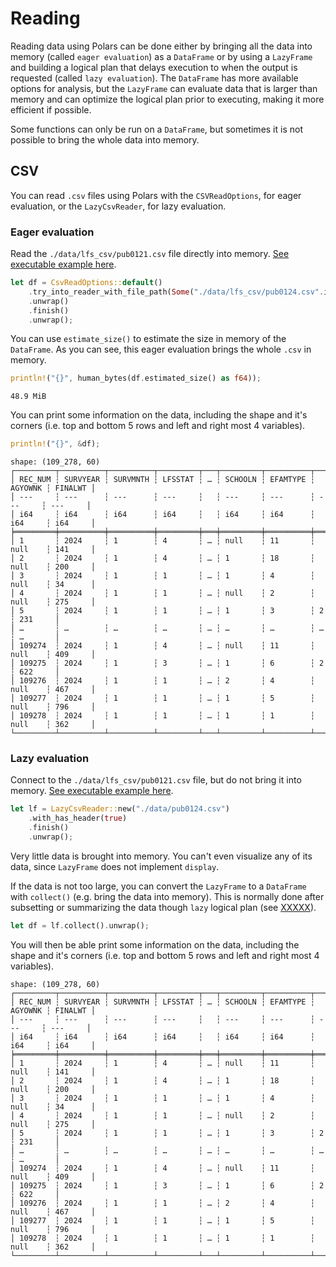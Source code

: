 # Reading

Reading data using Polars can be done either by bringing all the data into memory (called `eager evaluation`) as a `DataFrame` or by using a `LazyFrame` and building a logical plan that delays execution to when the output is requested (called `lazy evaluation`). The `DataFrame` has more available options for analysis, but the `LazyFrame` can evaluate data that is larger than memory and can optimize the logical plan prior to executing, making it more efficient if possible.

Some functions can only be run on a `DataFrame`, but sometimes it is not possible to bring the whole data into memory.

## CSV

You can read `.csv` files using Polars with the `CSVReadOptions`, for eager evaluation, or the `LazyCsvReader`, for lazy evaluation.

### Eager evaluation

Read the `./data/lfs_csv/pub0121.csv` file directly into memory. [See executable example here]().

```rust
let df = CsvReadOptions::default()
    .try_into_reader_with_file_path(Some("./data/lfs_csv/pub0124.csv".into()))
    .unwrap()
    .finish()
    .unwrap();
```

You can use `estimate_size()` to estimate the size in memory of the `DataFrame`. As you can see, this eager evaluation brings the whole `.csv` in memory.

```rust
println!("{}", human_bytes(df.estimated_size() as f64));
```

```
48.9 MiB
```

You can print some information on the data, including the shape and it's corners (i.e. top and bottom 5 rows and left and right most 4 variables).

```rust
println!("{}", &df);
```

```
shape: (109_278, 60)
┌─────────┬──────────┬──────────┬─────────┬───┬─────────┬──────────┬─────────┬─────────┐
│ REC_NUM ┆ SURVYEAR ┆ SURVMNTH ┆ LFSSTAT ┆ … ┆ SCHOOLN ┆ EFAMTYPE ┆ AGYOWNK ┆ FINALWT │
│ ---     ┆ ---      ┆ ---      ┆ ---     ┆   ┆ ---     ┆ ---      ┆ ---     ┆ ---     │
│ i64     ┆ i64      ┆ i64      ┆ i64     ┆   ┆ i64     ┆ i64      ┆ i64     ┆ i64     │
╞═════════╪══════════╪══════════╪═════════╪═══╪═════════╪══════════╪═════════╪═════════╡
│ 1       ┆ 2024     ┆ 1        ┆ 4       ┆ … ┆ null    ┆ 11       ┆ null    ┆ 141     │
│ 2       ┆ 2024     ┆ 1        ┆ 4       ┆ … ┆ 1       ┆ 18       ┆ null    ┆ 200     │
│ 3       ┆ 2024     ┆ 1        ┆ 1       ┆ … ┆ 1       ┆ 4        ┆ null    ┆ 34      │
│ 4       ┆ 2024     ┆ 1        ┆ 1       ┆ … ┆ null    ┆ 2        ┆ null    ┆ 275     │
│ 5       ┆ 2024     ┆ 1        ┆ 1       ┆ … ┆ 1       ┆ 3        ┆ 2       ┆ 231     │
│ …       ┆ …        ┆ …        ┆ …       ┆ … ┆ …       ┆ …        ┆ …       ┆ …       │
│ 109274  ┆ 2024     ┆ 1        ┆ 4       ┆ … ┆ null    ┆ 11       ┆ null    ┆ 409     │
│ 109275  ┆ 2024     ┆ 1        ┆ 3       ┆ … ┆ 1       ┆ 6        ┆ 2       ┆ 622     │
│ 109276  ┆ 2024     ┆ 1        ┆ 1       ┆ … ┆ 2       ┆ 4        ┆ null    ┆ 467     │
│ 109277  ┆ 2024     ┆ 1        ┆ 1       ┆ … ┆ 1       ┆ 5        ┆ null    ┆ 796     │
│ 109278  ┆ 2024     ┆ 1        ┆ 1       ┆ … ┆ 1       ┆ 1        ┆ null    ┆ 362     │
└─────────┴──────────┴──────────┴─────────┴───┴─────────┴──────────┴─────────┴─────────┘
```

### Lazy evaluation

Connect to the `./data/lfs_csv/pub0121.csv` file, but do not bring it into memory. [See executable example here]().

```rust
let lf = LazyCsvReader::new("./data/pub0124.csv")
    .with_has_header(true)
    .finish()
    .unwrap();
```

Very little data is brought into memory. You can't even visualize any of its data, since `LazyFrame` does not implement `display`.

If the data is not too large, you can convert the `LazyFrame` to a `DataFrame` with `collect()` (e.g. bring the data into memory). This is normally done after subsetting or summarizing the data though `lazy` logical plan (see [XXXXX]()).

```rust
let df = lf.collect().unwrap();
```
You will then be able print some information on the data, including the shape and it's corners (i.e. top and bottom 5 rows and left and right most 4 variables).

```
shape: (109_278, 60)
┌─────────┬──────────┬──────────┬─────────┬───┬─────────┬──────────┬─────────┬─────────┐
│ REC_NUM ┆ SURVYEAR ┆ SURVMNTH ┆ LFSSTAT ┆ … ┆ SCHOOLN ┆ EFAMTYPE ┆ AGYOWNK ┆ FINALWT │
│ ---     ┆ ---      ┆ ---      ┆ ---     ┆   ┆ ---     ┆ ---      ┆ ---     ┆ ---     │
│ i64     ┆ i64      ┆ i64      ┆ i64     ┆   ┆ i64     ┆ i64      ┆ i64     ┆ i64     │
╞═════════╪══════════╪══════════╪═════════╪═══╪═════════╪══════════╪═════════╪═════════╡
│ 1       ┆ 2024     ┆ 1        ┆ 4       ┆ … ┆ null    ┆ 11       ┆ null    ┆ 141     │
│ 2       ┆ 2024     ┆ 1        ┆ 4       ┆ … ┆ 1       ┆ 18       ┆ null    ┆ 200     │
│ 3       ┆ 2024     ┆ 1        ┆ 1       ┆ … ┆ 1       ┆ 4        ┆ null    ┆ 34      │
│ 4       ┆ 2024     ┆ 1        ┆ 1       ┆ … ┆ null    ┆ 2        ┆ null    ┆ 275     │
│ 5       ┆ 2024     ┆ 1        ┆ 1       ┆ … ┆ 1       ┆ 3        ┆ 2       ┆ 231     │
│ …       ┆ …        ┆ …        ┆ …       ┆ … ┆ …       ┆ …        ┆ …       ┆ …       │
│ 109274  ┆ 2024     ┆ 1        ┆ 4       ┆ … ┆ null    ┆ 11       ┆ null    ┆ 409     │
│ 109275  ┆ 2024     ┆ 1        ┆ 3       ┆ … ┆ 1       ┆ 6        ┆ 2       ┆ 622     │
│ 109276  ┆ 2024     ┆ 1        ┆ 1       ┆ … ┆ 2       ┆ 4        ┆ null    ┆ 467     │
│ 109277  ┆ 2024     ┆ 1        ┆ 1       ┆ … ┆ 1       ┆ 5        ┆ null    ┆ 796     │
│ 109278  ┆ 2024     ┆ 1        ┆ 1       ┆ … ┆ 1       ┆ 1        ┆ null    ┆ 362     │
└─────────┴──────────┴──────────┴─────────┴───┴─────────┴──────────┴─────────┴─────────┘
```

